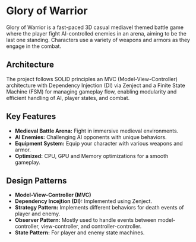 # Glory of Warrior

Glory of Warrior is a fast-paced 3D casual mediavel themed battle game where the player fight AI-controlled enemies in an arena, aiming to be the last one standing. Characters use a variety of weapons and armors as they engage in the combat.

## Architecture
The project follows SOLID principles an MVC (Model-View-Controller) architecture with Dependency Injection (DI) via Zenject and a Finite State Machine (FSM) for managing gameplay flow, enabling modularity and efficient handling of AI, player states, and combat.

## Key Features
- **Medieval Battle Arena:** Fight in immersive medieval environments.
- **AI Enemies:** Challenging AI opponents with unique behaviors.
- **Equipment System:** Equip your character with various weapons and armor.
- **Optimized:** CPU, GPU and Memory optimizations for a smooth gameplay.

## Design Patterns
- **Model-View-Controller (MVC)**
- **Dependency Incejtion (DI):** Implemented using Zenject. 
- **Strategy Pattern:** Implements different behaviors for death events of player and enemy.
- **Observer Pattern:** Mostly used to handle events between model-controller, view-controller, and controller-controller.
- **State Pattern:** For player and enemy state machines.
